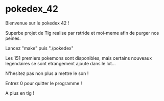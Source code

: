 # pokedex_42
Bienvenue sur le pokedex 42 !

Superbe projet de Tig realise par rstride et moi-meme afin de purger nos peines.

Lancez "make" puis "./pokedex"

Les 151 premiers pokemons sont disponibles, mais certains nouveaux legendaires se sont etrangement ajoute dans le lot...

N'hesitez pas non plus a mettre le son !

Entrez 0 pour quitter le programme !

A plus en tig !
